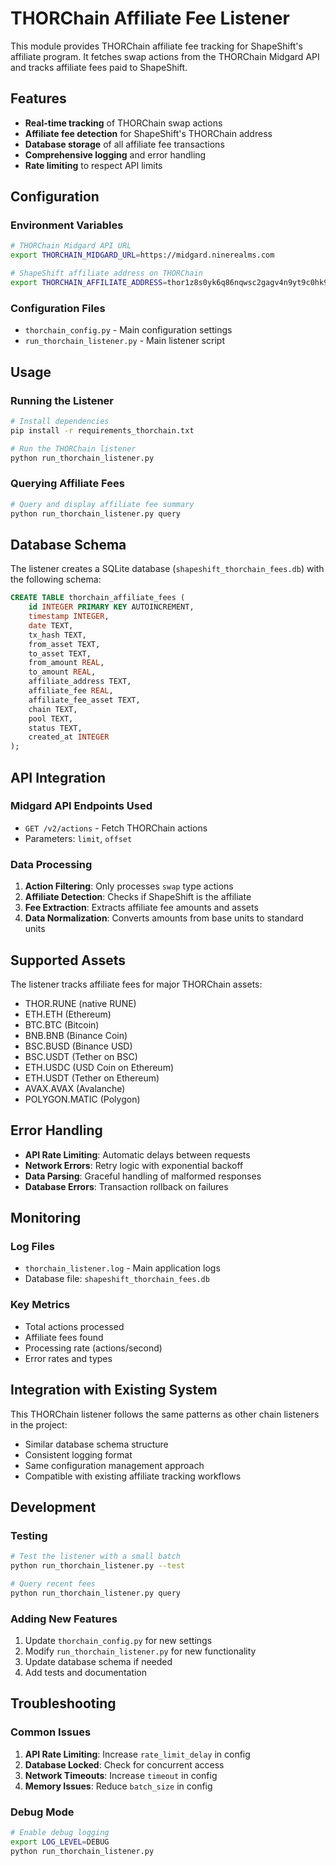 # THORChain Affiliate Fee Listener

This module provides THORChain affiliate fee tracking for ShapeShift's affiliate program. It fetches swap actions from the THORChain Midgard API and tracks affiliate fees paid to ShapeShift.

## Features

- **Real-time tracking** of THORChain swap actions
- **Affiliate fee detection** for ShapeShift's THORChain address
- **Database storage** of all affiliate fee transactions
- **Comprehensive logging** and error handling
- **Rate limiting** to respect API limits

## Configuration

### Environment Variables

```bash
# THORChain Midgard API URL
export THORCHAIN_MIDGARD_URL=https://midgard.ninerealms.com

# ShapeShift affiliate address on THORChain
export THORCHAIN_AFFILIATE_ADDRESS=thor1z8s0yk6q86nqwsc2gagv4n9yt9c0hk9qtszt0p
```

### Configuration Files

- `thorchain_config.py` - Main configuration settings
- `run_thorchain_listener.py` - Main listener script

## Usage

### Running the Listener

```bash
# Install dependencies
pip install -r requirements_thorchain.txt

# Run the THORChain listener
python run_thorchain_listener.py
```

### Querying Affiliate Fees

```bash
# Query and display affiliate fee summary
python run_thorchain_listener.py query
```

## Database Schema

The listener creates a SQLite database (`shapeshift_thorchain_fees.db`) with the following schema:

```sql
CREATE TABLE thorchain_affiliate_fees (
    id INTEGER PRIMARY KEY AUTOINCREMENT,
    timestamp INTEGER,
    date TEXT,
    tx_hash TEXT,
    from_asset TEXT,
    to_asset TEXT,
    from_amount REAL,
    to_amount REAL,
    affiliate_address TEXT,
    affiliate_fee REAL,
    affiliate_fee_asset TEXT,
    chain TEXT,
    pool TEXT,
    status TEXT,
    created_at INTEGER
);
```

## API Integration

### Midgard API Endpoints Used

- `GET /v2/actions` - Fetch THORChain actions
- Parameters: `limit`, `offset`

### Data Processing

1. **Action Filtering**: Only processes `swap` type actions
2. **Affiliate Detection**: Checks if ShapeShift is the affiliate
3. **Fee Extraction**: Extracts affiliate fee amounts and assets
4. **Data Normalization**: Converts amounts from base units to standard units

## Supported Assets

The listener tracks affiliate fees for major THORChain assets:

- THOR.RUNE (native RUNE)
- ETH.ETH (Ethereum)
- BTC.BTC (Bitcoin)
- BNB.BNB (Binance Coin)
- BSC.BUSD (Binance USD)
- BSC.USDT (Tether on BSC)
- ETH.USDC (USD Coin on Ethereum)
- ETH.USDT (Tether on Ethereum)
- AVAX.AVAX (Avalanche)
- POLYGON.MATIC (Polygon)

## Error Handling

- **API Rate Limiting**: Automatic delays between requests
- **Network Errors**: Retry logic with exponential backoff
- **Data Parsing**: Graceful handling of malformed responses
- **Database Errors**: Transaction rollback on failures

## Monitoring

### Log Files

- `thorchain_listener.log` - Main application logs
- Database file: `shapeshift_thorchain_fees.db`

### Key Metrics

- Total actions processed
- Affiliate fees found
- Processing rate (actions/second)
- Error rates and types

## Integration with Existing System

This THORChain listener follows the same patterns as other chain listeners in the project:

- Similar database schema structure
- Consistent logging format
- Same configuration management approach
- Compatible with existing affiliate tracking workflows

## Development

### Testing

```bash
# Test the listener with a small batch
python run_thorchain_listener.py --test

# Query recent fees
python run_thorchain_listener.py query
```

### Adding New Features

1. Update `thorchain_config.py` for new settings
2. Modify `run_thorchain_listener.py` for new functionality
3. Update database schema if needed
4. Add tests and documentation

## Troubleshooting

### Common Issues

1. **API Rate Limiting**: Increase `rate_limit_delay` in config
2. **Database Locked**: Check for concurrent access
3. **Network Timeouts**: Increase `timeout` in config
4. **Memory Issues**: Reduce `batch_size` in config

### Debug Mode

```bash
# Enable debug logging
export LOG_LEVEL=DEBUG
python run_thorchain_listener.py
``` 